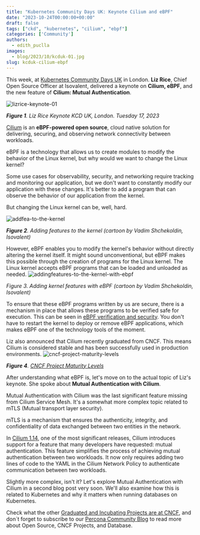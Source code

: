 ```yaml
---
title: "Kubernetes Community Days UK: Keynote Cilium and eBPF"
date: "2023-10-24T00:00:00+00:00"
draft: false
tags: ["ckd", "kubernetes", "cilium", "ebpf"]
categories: ['Community']
authors:
  - edith_puclla
images:
  - blog/2023/10/kcduk-01.jpg
slug: kcduk-cilium-ebpf
---
```


This week, at [Kubernetes Community Days UK](https://community.cncf.io/events/details/cncf-kcd-uk-presents-kubernetes-community-days-uk-2023/) in London. **Liz Rice**, Chief Open Source Officer at Isovalent, delivered a keynote on **Cilium, eBPF**, and the new feature of **Cilium: Mutual Authentication**.

![lizrice-keynote-01](blog/2023/10/kcduk-01.jpg)

_**Figure 1**. Liz Rice Keynote KCD UK, London. Tuesday 17, 2023_

[Cilium](https://cilium.io/) is an **eBPF-powered open source**, cloud native solution for delivering, securing, and observing network connectivity between workloads.

eBPF is a technology that allows us to create modules to modify the behavior of the Linux kernel, but why would we want to change the Linux kernel?

Some use cases for observability, security, and networking require tracking and monitoring our application, but we don't want to constantly modify our application with these changes. It's better to add a program that can observe the behavior of our application from the kernel.

But changing the Linux kernel can be, well, hard.

![addfea-to-the-kernel](blog/2023/10/kcduk-02.png)

_**Figure 2**. Adding features to the kernel (cartoon by Vadim Shchekoldin, Isovalent)_

However, eBPF enables you to modify the kernel's behavior without directly altering the kernel itself. It might sound unconventional, but eBPF makes this possible through the creation of programs for the Linux kernel. The Linux kernel accepts eBPF programs that can be loaded and unloaded as needed.
![addingfeatures-to-the-kernel-with-ebpf](blog/2023/10/kcduk-03.png)

_Figure 3. Adding kernel features with eBPF (cartoon by Vadim Shchekoldin, Isovalent)_

To ensure that these eBPF programs written by us are secure, there is a mechanism in place that allows these programs to be verified safe for execution. This can be seen in [eBPF verification and security](https://ebpf.io/what-is-ebpf/#ebpf-safety). You don't have to restart the kernel to deploy or remove eBPF applications, which makes eBPF one of the technology tools of the moment.

Liz also announced that Cilium recently graduated from CNCF. This means Cilium is considered stable and has been successfully used in production environments.
![cncf-project-maturity-levels](blog/2023/10/kcduk-04.png)

_**Figure 4**. [CNCF Project Maturity Levels](https://www.cncf.io/project-metrics/)_

After understanding what eBPF is, let's move on to the actual topic of Liz's keynote. She spoke about **Mutual Authentication with Cilium**.

Mutual Authentication with Cilium was the last significant feature missing from Cilium Service Mesh. It's a somewhat more complex topic related to mTLS (Mutual transport layer security).

mTLS is a mechanism that ensures the authenticity, integrity, and confidentiality of data exchanged between two entities in the network.

In [Cilium 1.14](https://isovalent.com/blog/post/cilium-release-114/), one of the most significant releases, Cilium introduces support for a feature that many developers have requested: mutual authentication. This feature simplifies the process of achieving mutual authentication between two workloads. It now only requires adding two lines of code to the YAML in the Cilium Network Policy to authenticate communication between two workloads.

Slightly more complex, isn't it? Let's explore Mutual Authentication with Cilium in a second blog post very soon. We'll also examine how this is related to Kubernetes and why it matters when running databases on Kubernetes.

Check what the other [Graduated and Incubating Projects are at CNCF](https://www.cncf.io/projects/), and don´t forget to subscribe to our [Percona Community Blog](https://percona.community/blog/) to read more about Open Source, CNCF Projects, and Database.
